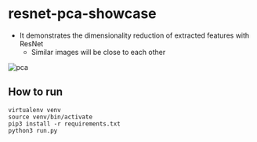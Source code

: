 # resnet-pca-showcase
* It demonstrates the dimensionality reduction of extracted features with ResNet
  * Similar images will be close to each other


![pca](https://user-images.githubusercontent.com/8428372/198799219-198594bb-1d79-4ca3-b610-0cab0bc20133.png)


## How to run
```
virtualenv venv
source venv/bin/activate
pip3 install -r requirements.txt
python3 run.py
```


